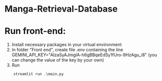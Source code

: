 # Manga-Retrieval-Database
# Run front-end:
1. Install necessary packages in your virtual environment
2. In folder "Front end", create file .env containing the line GEMINI_API_KEY="AIzaSyAJmgIA-h6gBBqeEdSy1fUro-9HzAgu_i8" (you can change the value of the key by your own)
3. Run
```
    streamlit run .\main.py
```